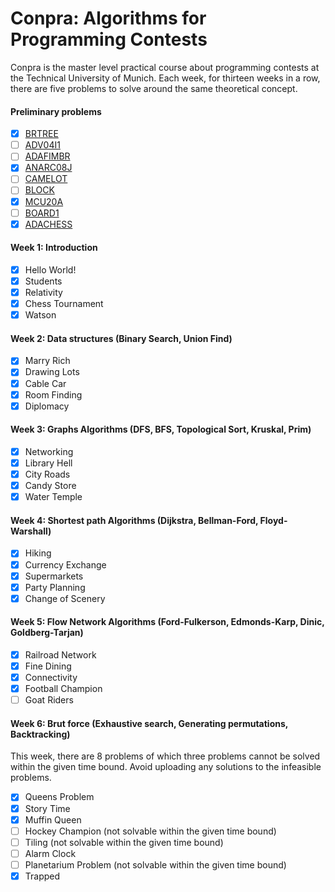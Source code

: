 # Conpra: Algorithms for Programming Contests
Conpra is the master level practical course about programming contests at the Technical University of Munich. Each week, for thirteen weeks in a row, there are five problems to solve around the same theoretical concept.

#### Preliminary problems
- [x] [BRTREE](https://www.spoj.com/problems/BRTREE/)
- [ ] [ADV04I1](https://www.spoj.com/problems/ADV04I1/)
- [ ] [ADAFIMBR](https://www.spoj.com/problems/ADAFIMBR/)
- [x] [ANARC08J](https://www.spoj.com/problems/ANARC08J/)
- [ ] [CAMELOT](https://www.spoj.com/problems/CAMELOT/)
- [ ] [BLOCK](https://www.spoj.com/problems/BLOCK/)
- [x] [MCU20A](https://www.spoj.com/problems/MCU20A/)
- [ ] [BOARD1](https://www.spoj.com/problems/BOARD1/)
- [x] [ADACHESS](https://www.spoj.com/problems/ADACHESS/)

#### Week 1: Introduction
- [x] Hello World!
- [x] Students
- [x] Relativity
- [x] Chess Tournament
- [x] Watson

#### Week 2: Data structures (Binary Search, Union Find)
- [x] Marry Rich
- [x] Drawing Lots
- [x] Cable Car
- [x] Room Finding
- [x] Diplomacy

#### Week 3: Graphs Algorithms (DFS, BFS, Topological Sort, Kruskal, Prim)
- [x] Networking
- [x] Library Hell
- [x] City Roads
- [x] Candy Store
- [x] Water Temple

#### Week 4: Shortest path Algorithms (Dijkstra, Bellman-Ford, Floyd-Warshall)
- [x] Hiking
- [x] Currency Exchange
- [x] Supermarkets
- [x] Party Planning
- [x] Change of Scenery

#### Week 5: Flow Network Algorithms (Ford-Fulkerson, Edmonds-Karp, Dinic, Goldberg-Tarjan)
- [x] Railroad Network
- [x] Fine Dining
- [x] Connectivity
- [x] Football Champion
- [ ] Goat Riders

#### Week 6: Brut force (Exhaustive search, Generating permutations, Backtracking)
This week, there are 8 problems of which three problems cannot be solved within the given time bound. Avoid uploading any solutions to the infeasible problems.
- [x] Queens Problem
- [x] Story Time
- [x] Muffin Queen
- [ ] Hockey Champion (not solvable within the given time bound)
- [ ] Tiling (not solvable within the given time bound)
- [ ] Alarm Clock
- [ ] Planetarium Problem (not solvable within the given time bound)
- [x] Trapped